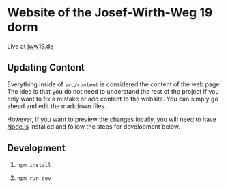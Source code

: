 # Website of the Josef-Wirth-Weg 19 dorm

Live at [jww19.de](https://jww19.de/en/index.html)

## Updating Content
Everything inside of `src/content` is considered the content of the web page. The idea is that you do not need to understand the rest of the project if you only want to fix a mistake or add content to the website. You can simply go ahead and edit the markdown files.

However, if you want to preview the changes locally, you will need to have [Node.js](https://nodejs.org) installed and follow the steps for development below.

## Development
1. ```shell
   npm install
   ```
2. ```shell
   npm run dev
   ```